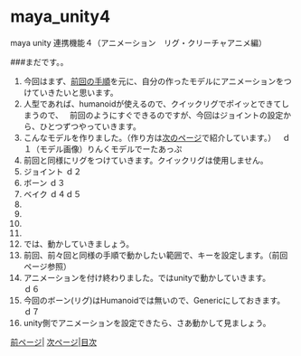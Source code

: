 # maya_unity4
maya unity 連携機能４（アニメーション　リグ・クリーチャアニメ編）

###まだです。。

1. 今回はまず、[前回の手順]()を元に、自分の作ったモデルにアニメーションをつけていきたいと思います。
1. 人型であれば、humanoidが使えるので、クイックリグでポイッとできてしまうので、  
前回のようにすぐできるのですが、今回はジョイントの設定から、ひとつずつやっていきます。
1. こんなモデルを作りました。（作り方は[次のページ]()で紹介しています。）  
ｄ１（モデル画像）りんくモデルでーたあっぷ
1. 前回と同様にリグをつけていきます。クイックリグは使用しません。
1. ジョイント
ｄ２
1. ボーン
ｄ３
1. ベイク
ｄ４ｄ５
1. 
1. 
1. 
1. 
1. では、動かしていきましょう。
1. 前回、前々回と同様の手順で動かしたい範囲で、キーを設定します。（前回ページ参照）
1. アニメーションを付け終わりました。ではunityで動かしていきます。  
ｄ６
1. 今回のボーン(リグ)はHumanoidでは無いので、Genericにしておきます。  
ｄ７
1. unity側でアニメーションを設定できたら、さあ動かして見ましょう。

 [前ページ](https://github.com/175B005/maya_unity3)| [次ページ](https://github.com/175B005/maya_unity5)|[目次](https://github.com/175B005/maya_unity_index)
